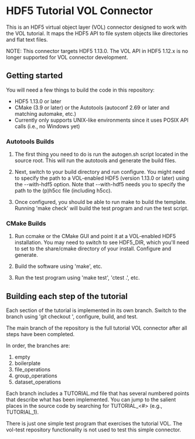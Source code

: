# HDF5 Tutorial VOL Connector

This is an HDF5 virtual object layer (VOL) connector designed to work with the VOL tutorial. It maps the HDF5 API to file system objects like directories and flat text files.

NOTE: This connector targets HDF5 1.13.0. The VOL API in HDF5 1.12.x is no longer supported for VOL connector development.

## Getting started

You will need a few things to build the code in this repository:

* HDF5 1.13.0 or later
* CMake (3.9 or later) or the Autotools (autoconf 2.69 or later and matching automake, etc.)
* Currently only supports UNIX-like environments since it uses POSIX API calls (i.e., no Windows yet)

### Autotools Builds

1) The first thing you need to do is run the autogen.sh script located in the source root. This will run the autotools and generate the build files.

2) Next, switch to your build directory and run configure. You might need to specify the path to a VOL-enabled HDF5 (version 1.13.0 or later) using the --with-hdf5 option. Note that --with-hdf5 needs you to specify the path to the (p)h5cc file (including h5cc).

3) Once configured, you should be able to run make to build the template. Running 'make check' will build the test program and run the test script.

### CMake Builds

1) Run ccmake or the CMake GUI and point it at a VOL-enabled HDF5 installation. You may need to switch to see HDF5\_DIR, which you'll need to set to the share/cmake directory of your install. Configure and generate.

2) Build the software using 'make', etc.

3) Run the test program using 'make test', 'ctest .', etc.

## Building each step of the tutorial

Each section of the tutorial is implemented in its own branch. Switch to the branch using 'git checkout <branch>', configure, build, and test.

The main branch of the repository is the full tutorial VOL connector after all steps have been completed.

In order, the branches are:

1. empty
2. boilerplate
3. file\_operations
4. group\_operations
5. dataset\_operations

Each branch includes a TUTORIAL.md file that has several numbered points that describe what has been implemented. You can jump to the salient places in the source code by searching for TUTORIAL\_<#> (e.g., TUTORIAL\_1).

There is just one simple test program that exercises the tutorial VOL. The vol-test repository functionality is not used to test this simple connector.
